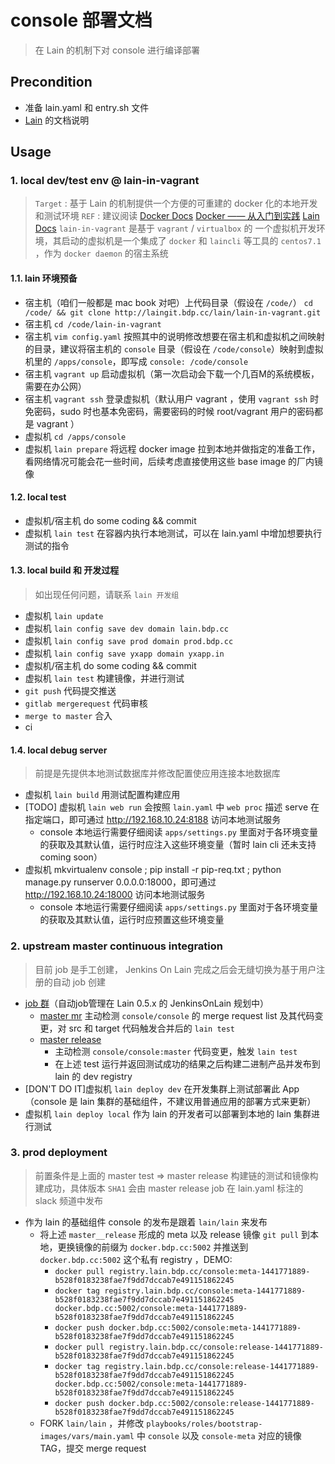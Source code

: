 # console 部署文档

>在 Lain 的机制下对 console 进行编译部署

## Precondition

- 准备 lain.yaml 和 entry.sh 文件
- [Lain](http://docs.lain.bdp.cc) 的文档说明

## Usage

### 1. local dev/test env @ lain-in-vagrant

>`Target` : 基于 Lain 的机制提供一个方便的可重建的 docker 化的本地开发和测试环境
>`REF` : 建议阅读 [Docker Docs](https://docs.docker.com/)  [Docker —— 从入门到实践](http://yeasy.gitbooks.io/docker_practice/content/)  [Lain Docs](http://docs.lain.bdp.cc/)
>`lain-in-vagrant` 是基于 `vagrant` / `virtualbox` 的 一个虚拟机开发环境，其启动的虚拟机是一个集成了 `docker` 和 `laincli` 等工具的 `centos7.1` ，作为 `docker daemon` 的宿主系统

#### 1.1. lain 环境预备

- 宿主机（咱们一般都是 mac book 对吧）上代码目录（假设在 `/code/`） `cd /code/ && git clone http://laingit.bdp.cc/lain/lain-in-vagrant.git`
- 宿主机 `cd /code/lain-in-vagrant`
- 宿主机 `vim config.yaml` 按照其中的说明修改想要在宿主机和虚拟机之间映射的目录，建议将宿主机的 `console` 目录（假设在 `/code/console`）映射到虚拟机里的 `/apps/console`，即写成 `console: /code/console`
- 宿主机 `vagrant up` 启动虚拟机（第一次启动会下载一个几百M的系统模板，需要在办公网）
- 宿主机 `vagrant ssh` 登录虚拟机（默认用户 vagrant ，使用 `vagrant ssh` 时免密码，sudo 时也基本免密码，需要密码的时候 root/vagrant 用户的密码都是 vagrant ）
- 虚拟机 `cd /apps/console`
- 虚拟机 `lain prepare`  将远程 docker image 拉到本地并做指定的准备工作，看网络情况可能会花一些时间，后续考虑直接使用这些 base image 的厂内镜像

#### 1.2. local test

- 虚拟机/宿主机 do some coding && commit
- 虚拟机 `lain test`  在容器内执行本地测试，可以在 lain.yaml 中增加想要执行测试的指令

#### 1.3. local build 和 开发过程

>如出现任何问题，请联系 `lain 开发组`

- 虚拟机 `lain update`
- 虚拟机 `lain config save dev domain lain.bdp.cc`
- 虚拟机 `lain config save prod domain prod.bdp.cc`
- 虚拟机 `lain config save yxapp domain yxapp.in`
- 虚拟机/宿主机 do some coding && commit
- 虚拟机 `lain test`  构建镜像，并进行测试
- `git push`   代码提交推送
- `gitlab mergerequest`  代码审核
- `merge to master` 合入
- ci

#### 1.4. local debug server

>前提是先提供本地测试数据库并修改配置使应用连接本地数据库

- 虚拟机 `lain build` 用测试配置构建应用
- [TODO] 虚拟机 `lain web run` 会按照 `lain.yaml` 中 `web proc` 描述 serve 在指定端口，即可通过 http://192.168.10.24:8188 访问本地测试服务
    - console 本地运行需要仔细阅读 `apps/settings.py` 里面对于各环境变量的获取及其默认值，运行时应注入这些环境变量（暂时 lain cli 还未支持 coming soon）
- 虚拟机 mkvirtualenv console ; pip install -r pip-req.txt ; python manage.py runserver 0.0.0.0:18000，即可通过 http://192.168.10.24:18000 访问本地测试服务
    - console 本地运行需要仔细阅读 `apps/settings.py` 里面对于各环境变量的获取及其默认值，运行时应预置这些环境变量

### 2. upstream master continuous integration

>目前 job 是手工创建， Jenkins On Lain 完成之后会无缝切换为基于用户注册的自动 job 创建

- [job 群](http://jenkins.lain.bdp.cc/view/lain/)（自动job管理在 Lain 0.5.x 的 JenkinsOnLain 规划中）
    - [master mr](http://jenkins.lain.bdp.cc/view/lain/job/console--console__mr__test/)  主动检测 `console/console` 的 merge request list 及其代码变更，对 src 和 target 代码触发合并后的 `lain test`
    - [master release](http://jenkins.lain.bdp.cc/view/lain/job/console--console__master__release/)
        - 主动检测 `console/console:master` 代码变更，触发 `lain test`
        - 在上述 test 运行并返回测试成功的结果之后构建二进制产品并发布到 lain 的 dev registry
- [DON'T DO IT]虚拟机 `lain deploy dev`  在开发集群上测试部署此 App （console 是 lain 集群的基础组件，不建议用普通应用的部署方式来更新）
- 虚拟机 `lain deploy local`  作为 lain 的开发者可以部署到本地的 lain 集群进行测试

### 3. prod deployment

>前置条件是上面的 master test => master release 构建链的测试和镜像构建成功，具体版本 `SHA1` 会由 master release job 在 lain.yaml 标注的 slack 频道中发布

- 作为 lain 的基础组件 console 的发布是跟着 `lain/lain` 来发布
    - 将上述 `master__release` 形成的 meta 以及 release 镜像 `git pull` 到本地，更换镜像的前缀为 `docker.bdp.cc:5002` 并推送到 `docker.bdp.cc:5002` 这个私有 registry ，DEMO:
        - `docker pull registry.lain.bdp.cc/console:meta-1441771889-b528f0183238fae7f9dd7dccab7e491151862245`
        - `docker tag registry.lain.bdp.cc/console:meta-1441771889-b528f0183238fae7f9dd7dccab7e491151862245 docker.bdp.cc:5002/console:meta-1441771889-b528f0183238fae7f9dd7dccab7e491151862245`
        - `docker push docker.bdp.cc:5002/console:meta-1441771889-b528f0183238fae7f9dd7dccab7e491151862245`
        - `docker pull registry.lain.bdp.cc/console:release-1441771889-b528f0183238fae7f9dd7dccab7e491151862245`
        - `docker tag registry.lain.bdp.cc/console:release-1441771889-b528f0183238fae7f9dd7dccab7e491151862245 docker.bdp.cc:5002/console:meta-1441771889-b528f0183238fae7f9dd7dccab7e491151862245`
        - `docker push docker.bdp.cc:5002/console:release-1441771889-b528f0183238fae7f9dd7dccab7e491151862245`
    - FORK `lain/lain` ，并修改 `playbooks/roles/bootstrap-images/vars/main.yaml` 中 `console` 以及 `console-meta` 对应的镜像 TAG，提交 merge request
